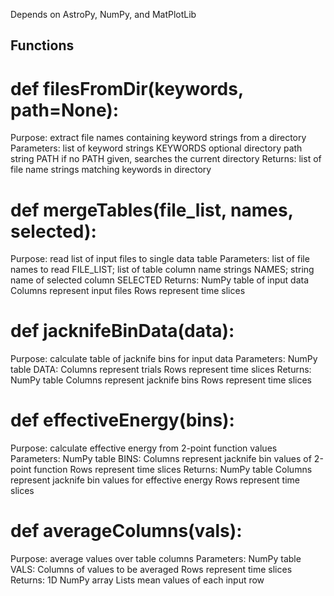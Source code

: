 Depends on AstroPy, NumPy, and MatPlotLib

## Functions

# def filesFromDir(keywords, path=None):
Purpose:    extract file names containing keyword strings from a directory
Parameters: list of keyword strings KEYWORDS
            optional directory path string PATH
            if no PATH given, searches the current directory
Returns:    list of file name strings matching keywords in directory

# def mergeTables(file_list, names, selected):
Purpose:    read list of input files to single data table
Parameters: list of file names to read FILE_LIST;
            list of table column name strings NAMES;
            string name of selected column SELECTED
Returns:    NumPy table of input data
            Columns represent input files
            Rows represent time slices

# def jacknifeBinData(data):
Purpose:    calculate table of jacknife bins for input data
Parameters: NumPy table DATA:
            Columns represent trials
            Rows represent time slices
Returns:    NumPy table
            Columns represent jacknife bins
            Rows represent time slices

# def effectiveEnergy(bins):
Purpose:    calculate effective energy from 2-point function values
Parameters: NumPy table BINS:
            Columns represent jacknife bin values of 2-point function
            Rows represent time slices
Returns:    NumPy table
            Columns represent jacknife bin values for effective energy
            Rows represent time slices

# def averageColumns(vals):
Purpose:    average values over table columns
Parameters: NumPy table VALS:
            Columns of values to be averaged
            Rows represent time slices
Returns:    1D NumPy array
            Lists mean values of each input row
